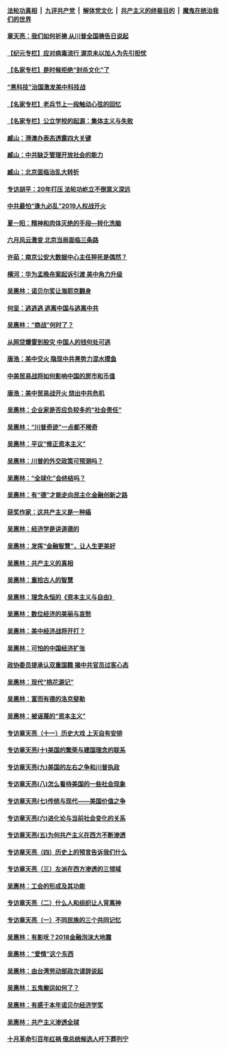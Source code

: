 ####  [法轮功真相](../../../../basic/blob/master/README.md?t=07070302) &nbsp;|&nbsp; [九评共产党](../../../../9ping.md/blob/master/README.md?t=07070302) &nbsp;|&nbsp; [解体党文化](../../../../jtdwh.md/blob/master/README.md?t=07070302)  &nbsp;|&nbsp; [共产主义的终极目的](../../../../gczydzjmd.md/blob/master/README.md?t=07070302) &nbsp;|&nbsp; [魔鬼在统治我们的世界](../../../../mgztzwmdsj.md/blob/master/README.md?t=07070302) 

#### [章天亮：我们如何祈祷 从川普全国祷告日说起](../pages/nsc423/n11944627.md?t=07070302) 

#### [【纪元专栏】应对病毒流行 渥京未以加人为先引担忧](../pages/nsc423/n11875714.md?t=07070302) 

#### [【名家专栏】是时候拒绝“封杀文化”了](../pages/nsc423/n11814093.md?t=07070302) 

#### [“黑科技”治国激发美中科技战](../pages/nsc423/n11638056.md?t=07070302) 

#### [【名家专栏】老兵节上一段触动心弦的回忆](../pages/nsc423/n11646016.md?t=07070302) 

#### [【名家专栏】公立学校的起源：集体主义与失败](../pages/nsc423/n11601833.md?t=07070302) 

#### [臧山：港澳办表态透露四大关键](../pages/nsc423/n11421628.md?t=07070302) 

#### [臧山：中共缺乏管理开放社会的能力](../pages/nsc423/n11407457.md?t=07070302) 

#### [臧山：北京面临治乱大转折](../pages/nsc423/n11406895.md?t=07070302) 

#### [专访胡平：20年打压 法轮功屹立不倒意义深远](../pages/nsc423/n11398800.md?t=07070302) 

#### [中共最怕“逢九必乱”2019人权战开火](../pages/nsc423/n11385248.md?t=07070302) 

#### [夏一阳：精神和肉体灭绝的手段—转化洗脑](../pages/nsc423/n11368250.md?t=07070302) 

#### [六月风云激变 北京当局面临三条路](../pages/nsc423/n11313668.md?t=07070302) 

#### [许茹：南京公安大数据中心主任猝死是偶然？](../pages/nsc423/n11064744.md?t=07070302) 

#### [横河：华为孟晚舟案起诉引渡 美中角力升级](../pages/nsc423/n11027230.md?t=07070302) 

#### [吴惠林：诺贝尔奖让海耶克翻身](../pages/nsc423/n10890049.md?t=07070302) 

#### [何坚：逃逃逃 逃离中国与逃离中共](../pages/nsc423/n10592891.md?t=07070302) 

#### [吴惠林：“商战”何时了？](../pages/nsc423/n10573558.md?t=07070302) 

#### [从网贷爆雷到股灾 中国人的钱何处可逃](../pages/nsc423/n10572800.md?t=07070302) 

#### [唐浩：美中交火 隐现中共黑势力混水摸鱼](../pages/nsc423/n10544040.md?t=07070302) 

#### [中美贸易战将如何影响中国的房市和币值](../pages/nsc423/n10543697.md?t=07070302) 

#### [唐浩：美中贸易战开火 烧出中共危机](../pages/nsc423/n10540126.md?t=07070302) 

#### [吴惠林：企业家是否应负较多的“社会责任”](../pages/nsc423/n10535022.md?t=07070302) 

#### [吴惠林：“川普奇迹”一点都不稀奇](../pages/nsc423/n10512808.md?t=07070302) 

#### [吴惠林：平议“修正资本主义”](../pages/nsc423/n10495724.md?t=07070302) 

#### [吴惠林：川普的外交政策可预测吗？](../pages/nsc423/n10462387.md?t=07070302) 

#### [吴惠林：“全球化”会终结吗？](../pages/nsc423/n10452838.md?t=07070302) 

#### [吴惠林：有“德”才能走向民主化金融创新之路](../pages/nsc423/n10432292.md?t=07070302) 

#### [获奖作家：这共产主义是一种癌](../pages/nsc423/n10431541.md?t=07070302) 

#### [吴惠林：经济学是讲道德的](../pages/nsc423/n10398014.md?t=07070302) 

#### [吴惠林：发挥“金融智慧”，让人生更美好](../pages/nsc423/n10375019.md?t=07070302) 

#### [吴惠林：共产主义的真相](../pages/nsc423/n10351394.md?t=07070302) 

#### [吴惠林：重拾古人的智慧](../pages/nsc423/n10337691.md?t=07070302) 

#### [吴惠林：理念永恒的《资本主义与自由》](../pages/nsc423/n10316274.md?t=07070302) 

#### [吴惠林：数位经济的美丽与哀愁](../pages/nsc423/n10292946.md?t=07070302) 

#### [吴惠林：美中经济战将开打？](../pages/nsc423/n10258825.md?t=07070302) 

#### [吴惠林：可怕的中国经济扩张](../pages/nsc423/n10219147.md?t=07070302) 

#### [政协委员提承认双重国籍 揭中共官员过客心态](../pages/nsc423/n10208809.md?t=07070302) 

#### [吴惠林：现代“桃花源记”](../pages/nsc423/n10185234.md?t=07070302) 

#### [吴惠林：富而有德的洛克斐勒](../pages/nsc423/n10142264.md?t=07070302) 

#### [吴惠林：被诬蔑的“资本主义”](../pages/nsc423/n10124816.md?t=07070302) 

#### [专访章天亮（十一）历史大戏 上天自有安排](../pages/nsc423/n10094905.md?t=07070302) 

#### [专访章天亮(十)美国的繁荣与建国理念的联系](../pages/nsc423/n10094899.md?t=07070302) 

#### [专访章天亮(九)美国的左右之争和川普执政](../pages/nsc423/n10094889.md?t=07070302) 

#### [专访章天亮(八)怎么看待美国的一些社会现象](../pages/nsc423/n10094857.md?t=07070302) 

#### [专访章天亮(七)传统与现代——美国价值之争](../pages/nsc423/n10093140.md?t=07070302) 

#### [专访章天亮(六)进化论与当前社会变化的关系](../pages/nsc423/n10092036.md?t=07070302) 

#### [专访章天亮(五)为何共产主义在西方不断渗透](../pages/nsc423/n10083620.md?t=07070302) 

#### [专访章天亮（四）历史上的预言告诉我们什么](../pages/nsc423/n10083606.md?t=07070302) 

#### [专访章天亮（三）左派在西方渗透的三领域](../pages/nsc423/n10081115.md?t=07070302) 

#### [吴惠林：工会的形成及其功能](../pages/nsc423/n10080633.md?t=07070302) 

#### [专访章天亮（二）什么人和组织让人背离神](../pages/nsc423/n10076637.md?t=07070302) 

#### [专访章天亮（一）不同民族的三个共同记忆](../pages/nsc423/n10074188.md?t=07070302) 

#### [吴惠林：有影呒？2018金融泡沫大地震](../pages/nsc423/n10040534.md?t=07070302) 

#### [吴惠林：“爱情”这个东西](../pages/nsc423/n10019423.md?t=07070302) 

#### [吴惠林：由台湾劳动部政次请辞说起](../pages/nsc423/n9979679.md?t=07070302) 

#### [吴惠林：五鬼搬运如何了？](../pages/nsc423/n9925338.md?t=07070302) 

#### [吴惠林：有感于本年诺贝尔经济学奖](../pages/nsc423/n9871883.md?t=07070302) 

#### [吴惠林：共产主义渗透全球](../pages/nsc423/n9812748.md?t=07070302) 

#### [十月革命引百年红祸 俄总统候选人吁下葬列宁](../pages/nsc423/n9810182.md?t=07070302) 

